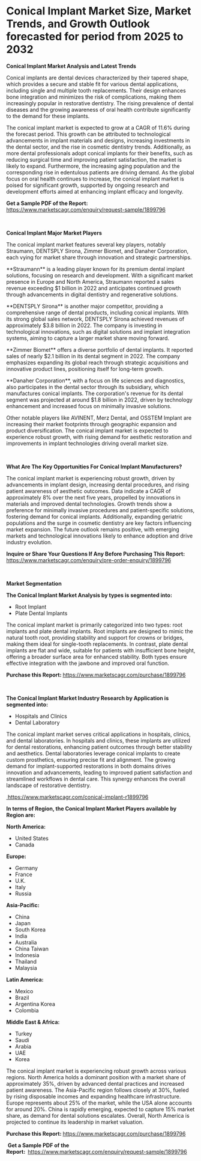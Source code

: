 <p><h1>Conical Implant Market Size, Market Trends, and Growth Outlook forecasted for period from 2025 to 2032</h1></p><p><strong>Conical Implant Market Analysis and Latest Trends</strong></p>
<p><p>Conical implants are dental devices characterized by their tapered shape, which provides a secure and stable fit for various dental applications, including single and multiple tooth replacements. Their design enhances bone integration and minimizes the risk of complications, making them increasingly popular in restorative dentistry. The rising prevalence of dental diseases and the growing awareness of oral health contribute significantly to the demand for these implants.</p><p>The conical implant market is expected to grow at a CAGR of 11.6% during the forecast period. This growth can be attributed to technological advancements in implant materials and designs, increasing investments in the dental sector, and the rise in cosmetic dentistry trends. Additionally, as more dental professionals adopt conical implants for their benefits, such as reducing surgical time and improving patient satisfaction, the market is likely to expand. Furthermore, the increasing aging population and the corresponding rise in edentulous patients are driving demand. As the global focus on oral health continues to increase, the conical implant market is poised for significant growth, supported by ongoing research and development efforts aimed at enhancing implant efficacy and longevity.</p></p>
<p><strong>Get a Sample PDF of the Report:&nbsp;</strong> <a href="https://www.marketscagr.com/enquiry/request-sample/1899796?utm_campaign=2383&utm_medium=2&utm_source=Github&utm_content=ia&utm_term=13042025&utm_id=conical-implant">https://www.marketscagr.com/enquiry/request-sample/1899796</a></p>
<p>&nbsp;</p>
<p><strong>Conical Implant Major Market Players</strong></p>
<p><p>The conical implant market features several key players, notably Straumann, DENTSPLY Sirona, Zimmer Biomet, and Danaher Corporation, each vying for market share through innovation and strategic partnerships. </p><p>**Straumann** is a leading player known for its premium dental implant solutions, focusing on research and development. With a significant market presence in Europe and North America, Straumann reported a sales revenue exceeding $1 billion in 2022 and anticipates continued growth through advancements in digital dentistry and regenerative solutions.</p><p>**DENTSPLY Sirona** is another major competitor, providing a comprehensive range of dental products, including conical implants. With its strong global sales network, DENTSPLY Sirona achieved revenues of approximately $3.8 billion in 2022. The company is investing in technological innovations, such as digital solutions and implant integration systems, aiming to capture a larger market share moving forward.</p><p>**Zimmer Biomet** offers a diverse portfolio of dental implants. It reported sales of nearly $2.1 billion in its dental segment in 2022. The company emphasizes expanding its global reach through strategic acquisitions and innovative product lines, positioning itself for long-term growth.</p><p>**Danaher Corporation**, with a focus on life sciences and diagnostics, also participates in the dental sector through its subsidiary, which manufactures conical implants. The corporation's revenue for its dental segment was projected at around $1.8 billion in 2022, driven by technology enhancement and increased focus on minimally invasive solutions.</p><p>Other notable players like AVINENT, Merz Dental, and OSSTEM Implant are increasing their market footprints through geographic expansion and product diversification. The conical implant market is expected to experience robust growth, with rising demand for aesthetic restoration and improvements in implant technologies driving overall market size.</p></p>
<p>&nbsp;</p>
<p><strong>What Are The Key Opportunities For Conical Implant Manufacturers?</strong></p>
<p><p>The conical implant market is experiencing robust growth, driven by advancements in implant design, increasing dental procedures, and rising patient awareness of aesthetic outcomes. Data indicate a CAGR of approximately 8% over the next five years, propelled by innovations in materials and improved dental technologies. Growth trends show a preference for minimally invasive procedures and patient-specific solutions, fostering demand for conical implants. Additionally, expanding geriatric populations and the surge in cosmetic dentistry are key factors influencing market expansion. The future outlook remains positive, with emerging markets and technological innovations likely to enhance adoption and drive industry evolution.</p></p>
<p><strong>Inquire or Share Your Questions If Any Before Purchasing This Report:</strong> <a href="https://www.marketscagr.com/enquiry/pre-order-enquiry/1899796?utm_campaign=2383&utm_medium=2&utm_source=Github&utm_content=ia&utm_term=13042025&utm_id=conical-implant">https://www.marketscagr.com/enquiry/pre-order-enquiry/1899796</a></p>
<p>&nbsp;</p>
<p><strong>Market Segmentation</strong></p>
<p><strong>The Conical Implant Market Analysis by types is segmented into:</strong></p>
<p><ul><li>Root Implant</li><li>Plate Dental Implants</li></ul></p>
<p><p>The conical implant market is primarily categorized into two types: root implants and plate dental implants. Root implants are designed to mimic the natural tooth root, providing stability and support for crowns or bridges, making them ideal for single-tooth replacements. In contrast, plate dental implants are flat and wide, suitable for patients with insufficient bone height, offering a broader surface area for enhanced stability. Both types ensure effective integration with the jawbone and improved oral function.</p></p>
<p><strong>Purchase this Report:&nbsp;</strong><a href="https://www.marketscagr.com/purchase/1899796?utm_campaign=2383&utm_medium=2&utm_source=Github&utm_content=ia&utm_term=13042025&utm_id=conical-implant">https://www.marketscagr.com/purchase/1899796</a></p>
<p>&nbsp;</p>
<p><strong>The Conical Implant Market Industry Research by Application is segmented into:</strong></p>
<p><ul><li>Hospitals and Clinics</li><li>Dental Laboratory</li></ul></p>
<p><p>The conical implant market serves critical applications in hospitals, clinics, and dental laboratories. In hospitals and clinics, these implants are utilized for dental restorations, enhancing patient outcomes through better stability and aesthetics. Dental laboratories leverage conical implants to create custom prosthetics, ensuring precise fit and alignment. The growing demand for implant-supported restorations in both domains drives innovation and advancements, leading to improved patient satisfaction and streamlined workflows in dental care. This synergy enhances the overall landscape of restorative dentistry.</p></p>
<p><a href="https://www.marketscagr.com/conical-implant-r1899796?utm_campaign=2383&utm_medium=2&utm_source=Github&utm_content=ia&utm_term=13042025&utm_id=conical-implant">&nbsp;https://www.marketscagr.com/conical-implant-r1899796</a></p>
<p><strong>In terms of Region, the Conical Implant Market Players available by Region are:</strong></p>
<p>
    <p> <strong> North America: </strong>
        <ul>
            <li>United States</li>
            <li>Canada</li>
        </ul>
        </p> 
    <p> <strong> Europe: </strong>
        <ul>
            <li>Germany</li>
            <li>France</li>
            <li>U.K.</li>
            <li>Italy</li>
            <li>Russia</li>
        </ul>
        </p> 
    <p> <strong> Asia-Pacific: </strong>
        <ul>
            <li>China</li>
            <li>Japan</li>
            <li>South Korea</li>
            <li>India</li>
            <li>Australia</li>
            <li>China Taiwan</li>
            <li>Indonesia</li>
            <li>Thailand</li>
            <li>Malaysia</li>
        </ul>
        </p> 
    <p> <strong> Latin America: </strong>
        <ul>
            <li>Mexico</li>
            <li>Brazil</li>
            <li>Argentina Korea</li>
            <li>Colombia</li>
        </ul>
        </p> 
    <p> <strong> Middle East & Africa: </strong>
        <ul>
            <li>Turkey</li>
            <li>Saudi</li>
            <li>Arabia</li>
            <li>UAE</li>
            <li>Korea</li>
        </ul>
    </p>
    </p>
<p><p>The conical implant market is experiencing robust growth across various regions. North America holds a dominant position with a market share of approximately 35%, driven by advanced dental practices and increased patient awareness. The Asia-Pacific region follows closely at 30%, fueled by rising disposable incomes and expanding healthcare infrastructure. Europe represents about 25% of the market, while the USA alone accounts for around 20%. China is rapidly emerging, expected to capture 15% market share, as demand for dental solutions escalates. Overall, North America is projected to continue its leadership in market valuation.</p></p>
<p><strong>Purchase this Report: </strong><a href="https://www.marketscagr.com/purchase/1899796?utm_campaign=2383&utm_medium=2&utm_source=Github&utm_content=ia&utm_term=13042025&utm_id=conical-implant">https://www.marketscagr.com/purchase/1899796</a></p>
<p>&nbsp;<strong>Get a Sample PDF of the Report:&nbsp;&nbsp;</strong><a href="https://www.marketscagr.com/enquiry/request-sample/1899796?utm_campaign=2383&utm_medium=2&utm_source=Github&utm_content=ia&utm_term=13042025&utm_id=conical-implant">https://www.marketscagr.com/enquiry/request-sample/1899796</a></p>
<p><strong></strong></p>
<p><p></p><p></p><p></p></p>